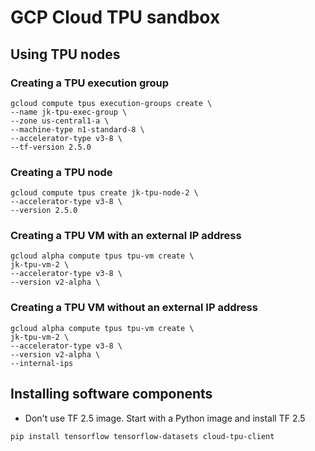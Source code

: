 # GCP Cloud TPU sandbox

## Using TPU nodes

### Creating a TPU execution group

```
gcloud compute tpus execution-groups create \
--name jk-tpu-exec-group \
--zone us-central1-a \
--machine-type n1-standard-8 \
--accelerator-type v3-8 \
--tf-version 2.5.0 
```

### Creating a TPU node

```
gcloud compute tpus create jk-tpu-node-2 \
--accelerator-type v3-8 \
--version 2.5.0
```


### Creating a TPU VM with an external IP address

```
gcloud alpha compute tpus tpu-vm create \
jk-tpu-vm-2 \
--accelerator-type v3-8 \
--version v2-alpha \
```

### Creating a TPU VM without an external IP address

```
gcloud alpha compute tpus tpu-vm create \
jk-tpu-vm-2 \
--accelerator-type v3-8 \
--version v2-alpha \
--internal-ips
```


## Installing software components

- Don't use TF 2.5 image. Start with a Python image and install TF 2.5

```
pip install tensorflow tensorflow-datasets cloud-tpu-client
```





